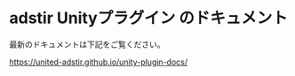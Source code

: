# adstir Unityプラグイン のドキュメント

最新のドキュメントは下記をご覧ください。

https://united-adstir.github.io/unity-plugin-docs/

